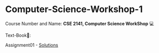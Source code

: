 # Computer-Science-Workshop-1

Course Number and Name: **CSE 2141, Computer Science WorkShop** 💻

Text-Book📖: 

Assignment01 - [Solutions](https://github.com/yuv-codes/Computer-Science-Workshop-1/tree/main/Assignment%201)
